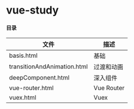 # vue-study

#### 目录
| 文件 | 描述 |
| --- | --- |
| basis.html | 基础 |
| transitionAndAnimation.html | 过渡和动画 |
| deepComponent.html | 深入组件 |
| vue-router.html | Vue Router |
| vuex.html | Vuex |